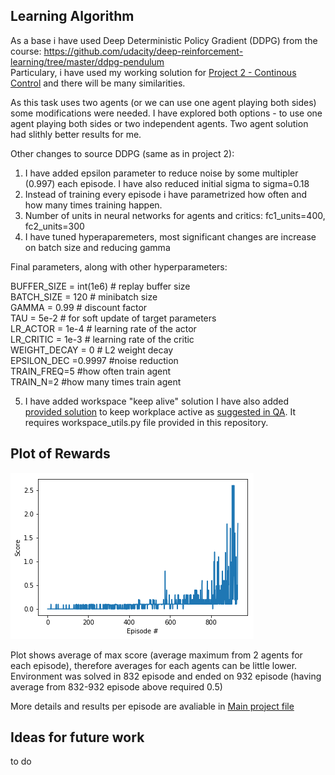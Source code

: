 ## Learning Algorithm

As a base i have used Deep Deterministic Policy Gradient (DDPG) from the course: https://github.com/udacity/deep-reinforcement-learning/tree/master/ddpg-pendulum  
Particulary, i have used my working solution for [Project 2 - Continous Control](https://github.com/gkowalik/ContinousControl) and there will be many similarities.
  
As this task uses two agents (or we can use one agent playing both sides) some modifications were needed. I have explored both options - to use one agent playing both sides or two independent agents. Two agent solution had slithly better results for me.  

Other changes to source DDPG (same as in project 2):  

1. I have added epsilon parameter to reduce noise by some multipler (0.997) each episode.  I have also reduced initial sigma to sigma=0.18 
2. Instead of training every episode i have parametrized how often and how many times training happen. 
3. Number of units in neural networks for agents and critics: fc1_units=400, fc2_units=300
4.  I have tuned hyperaparemeters, most significant changes are increase on batch size and reducing gamma 

Final parameters, along with other hyperparameters:    
  
BUFFER_SIZE = int(1e6)  # replay buffer size  
BATCH_SIZE = 120        # minibatch size  
GAMMA = 0.99           # discount factor  
TAU = 5e-2              # for soft update of target parameters  
LR_ACTOR = 1e-4         # learning rate of the actor  
LR_CRITIC = 1e-3        # learning rate of the critic  
WEIGHT_DECAY = 0        # L2 weight decay  
EPSILON_DEC =0.9997   #noise reduction  
TRAIN_FREQ=5     #how often train agent  
TRAIN_N=2      #how many times train agent  
  
5. I have added workspace "keep alive" solution I have also added  [provided solution](https://github.com/udacity/workspaces-student-support/tree/master/jupyter) to keep workplace active as [suggested in QA](https://knowledge.udacity.com/questions/61260). It requires workspace_utils.py file provided in this repository.

## Plot of Rewards
![Plot](https://raw.githubusercontent.com/gkowalik/Collaboration_and_Competition/master/plot.png "Plot")  

Plot shows average of max score (average maximum from 2 agents for each episode), therefore averages for each agents can be little lower.
Environment was solved in 832 episode and ended on 932  episode (having average from 832-932  episode above required 0.5)

More details and results per episode are avaliable in [Main project file](https://github.com/gkowalik/Collaboration_and_Competition/blob/master/Tennis.ipynb)


## Ideas for future work

to do
